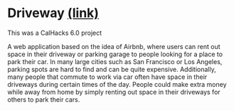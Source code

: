 # Driveway [(link)](https://markivs.github.io/driveway/#)
This was a CalHacks 6.0 project

A web application based on the idea of Airbnb, where users can rent out space in their driveway or parking garage to people looking for a place to park their car. 
In many large cities such as San Francisco or Los Angeles, parking spots are hard to find and can be quite expensive. Additionally, many people that commute to work via car often have space in their driveways during certain times of the day. 
People could make extra money while away from home by simply renting out space in their driveways for others to park their cars. 
